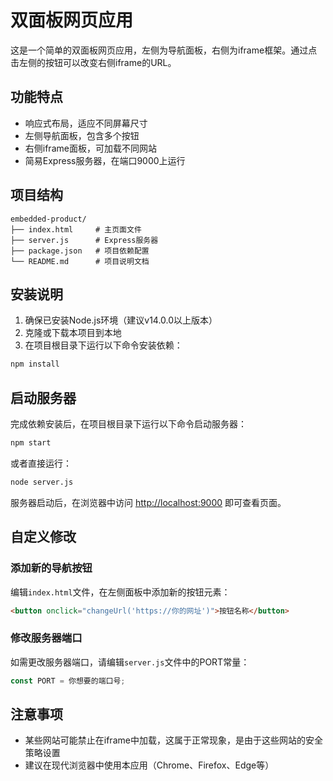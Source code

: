 # 双面板网页应用

这是一个简单的双面板网页应用，左侧为导航面板，右侧为iframe框架。通过点击左侧的按钮可以改变右侧iframe的URL。

## 功能特点

- 响应式布局，适应不同屏幕尺寸
- 左侧导航面板，包含多个按钮
- 右侧iframe面板，可加载不同网站
- 简易Express服务器，在端口9000上运行

## 项目结构

```
embedded-product/
├── index.html     # 主页面文件
├── server.js      # Express服务器
├── package.json   # 项目依赖配置
└── README.md      # 项目说明文档
```

## 安装说明

1. 确保已安装Node.js环境（建议v14.0.0以上版本）
2. 克隆或下载本项目到本地
3. 在项目根目录下运行以下命令安装依赖：

```bash
npm install
```

## 启动服务器

完成依赖安装后，在项目根目录下运行以下命令启动服务器：

```bash
npm start
```

或者直接运行：

```bash
node server.js
```

服务器启动后，在浏览器中访问 [http://localhost:9000](http://localhost:9000) 即可查看页面。

## 自定义修改

### 添加新的导航按钮

编辑`index.html`文件，在左侧面板中添加新的按钮元素：

```html
<button onclick="changeUrl('https://你的网址')">按钮名称</button>
```

### 修改服务器端口

如需更改服务器端口，请编辑`server.js`文件中的PORT常量：

```javascript
const PORT = 你想要的端口号;
```

## 注意事项

- 某些网站可能禁止在iframe中加载，这属于正常现象，是由于这些网站的安全策略设置
- 建议在现代浏览器中使用本应用（Chrome、Firefox、Edge等） 